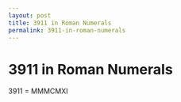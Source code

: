 ```yaml
---
layout: post
title: 3911 in Roman Numerals
permalink: 3911-in-roman-numerals
---
```


# 3911 in Roman Numerals

3911 = MMMCMXI
